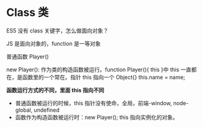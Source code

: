 # Class 类

ES5 没有 class 关键字，怎么做面向对象？

JS 是面向对象的，function 是一等对象

普通函数 Player()

new Player(): 作为类的构造函数被运行。function Player(){ this }中 this 一直都在，是函数里的一个常在。指针 this 指向一个 Object{} this.name = name;

**函数运行方式的不同，里面 this 指向不同**

- 普通函数被运行的时候，this 指针没有使命，全局，前端-window, node-global, undefined
- 函数作为构造函数被运行时：new Player(); this 指向实例化的对象。
